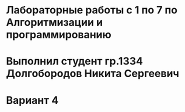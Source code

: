 
# Лабораторные работы с 1 по 7 по Алгоритмизации и программированию
# Выполнил студент гр.1334 Долгобородов Никита Сергеевич
# Вариант 4
